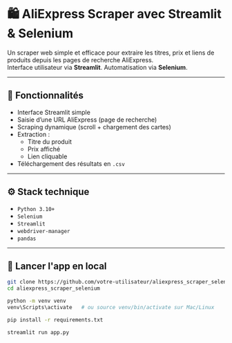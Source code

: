 # 🛍️ AliExpress Scraper avec Streamlit & Selenium

Un scraper web simple et efficace pour extraire les titres, prix et liens de produits depuis les pages de recherche AliExpress.  
Interface utilisateur via **Streamlit**. Automatisation via **Selenium**.

---

## 🚀 Fonctionnalités

- Interface Streamlit simple
- Saisie d’une URL AliExpress (page de recherche)
- Scraping dynamique (scroll + chargement des cartes)
- Extraction :
  - Titre du produit
  - Prix affiché
  - Lien cliquable
- Téléchargement des résultats en `.csv`

---

## ⚙️ Stack technique

- `Python 3.10+`
- `Selenium`
- `Streamlit`
- `webdriver-manager`
- `pandas`

---

## 🧪 Lancer l'app en local

```bash
git clone https://github.com/votre-utilisateur/aliexpress_scraper_selenium.git
cd aliexpress_scraper_selenium

python -m venv venv
venv\Scripts\activate   # ou source venv/bin/activate sur Mac/Linux

pip install -r requirements.txt

streamlit run app.py

